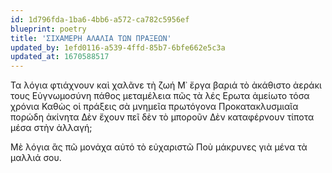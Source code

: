 ```yaml
---
id: 1d796fda-1ba6-4bb6-a572-ca782c5956ef
blueprint: poetry
title: 'ΣΙΧΑΜΕΡΗ ΑΛΑΛΙΑ ΤΩΝ ΠΡΑΞΕΩΝ'
updated_by: 1efd0116-a539-4ffd-85b7-6bfe662e5c3a
updated_at: 1670588517
---
```

Τα λόγια φτιάχνουν καὶ χαλᾶνε τὴ ζωή
Μ᾿ ἔργα βαριά      τὸ ἀκάθιστο ἀεράκι τους
Εὐγνωμοσύνη πάθος μεταμέλεια πῶς τὰ λές
Ερωτα ἀμείωτο τόσα χρόνια
Καθὼς οἱ πράξεις σὰ μνημεῖα πρωτόγονα
Προκατακλυσμιαῖα πορώδη ἀκίνητα
Δὲν ἔχουν πεῖ      δὲν τὸ μποροῦν
Δὲν καταφέρνουν τίποτα μέσα στὴν ἀλλαγή;

Μὲ λόγια ἂς πῶ μονάχα αὐτό
		           τὸ εὐχαριστῶ 
Ποὺ μάκρυνες γιὰ μένα τὰ μαλλιά σου.